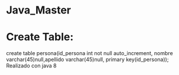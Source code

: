# Java_Master
# Create Table:
create table persona(id_persona int not null auto_increment, nombre varchar(45)null,apellido varchar(45)null, primary key(id_persona));
Realizado con java 8
